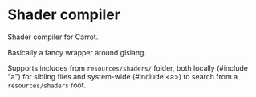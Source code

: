 # Shader compiler
Shader compiler for Carrot.

Basically a fancy wrapper around glslang.

Supports includes from `resources/shaders/` folder, both locally (#include "a") for sibling files 
and system-wide (#include &lt;a&gt;) to search from a `resources/shaders` root.